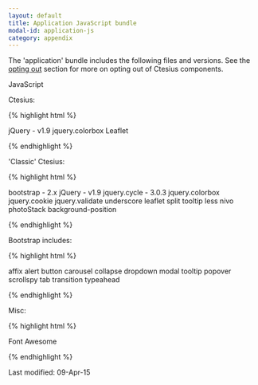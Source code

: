 ```yaml
---
layout: default
title: Application JavaScript bundle
modal-id: application-js
category: appendix
--- 
```

The 'application' bundle includes the following files and versions. See the [opting out](/best-practices#opting-out-minifying) section for more on opting out of Ctesius components.

JavaScript

Ctesius:

{% highlight html %}

jQuery - v1.9
jquery.colorbox
Leaflet

{% endhighlight %}

'Classic' Ctesius:

{% highlight html %}

bootstrap - 2.x
jQuery - v1.9
jquery.cycle - 3.0.3
jquery.colorbox
jquery.cookie
jquery.validate
underscore
leaflet
split
tooltip
less
nivo
photoStack
background-position

{% endhighlight %}

Bootstrap includes:

{% highlight html %}

affix
alert
button
carousel
collapse
dropdown
modal
tooltip
popover
scrollspy
tab
transition
typeahead

{% endhighlight %}

Misc:

{% highlight html %}

Font Awesome

{% endhighlight %}

Last modified: 09-Apr-15